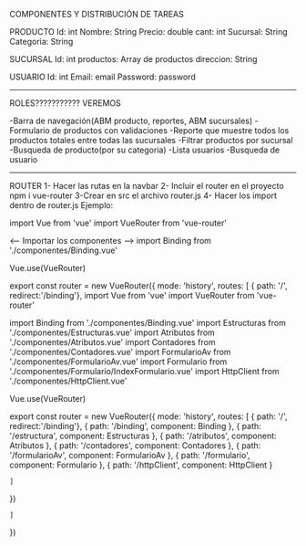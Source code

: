 COMPONENTES Y DISTRIBUCIÓN DE TAREAS

PRODUCTO
Id: int
Nombre: String
Precio: double
cant: int
Sucursal: String
Categoria: String

SUCURSAL
Id: int
productos: Array de productos
direccion: String

USUARIO
Id: int
Email: email
Password: password

-----------------
ROLES??????????? VEREMOS

-Barra de navegación(ABM producto, reportes, ABM sucursales)
-Formulario de productos con validaciones
-Reporte que muestre todos los productos totales entre todas las sucursales
-Filtrar productos por sucursal
-Busqueda de producto(por su categoria)
-Lista usuarios
-Busqueda de usuario

-----------------------
ROUTER
1- Hacer las rutas en la navbar
2- Incluir el router en el proyecto npm i vue-router
3-Crear en src el archivo router.js
4- Hacer los import dentro de router.js Ejemplo:

import Vue from 'vue'
import VueRouter from 'vue-router'

<--          Importar los componentes        -->
import Binding from './componentes/Binding.vue'

Vue.use(VueRouter)


export const router = new VueRouter({
    mode: 'history',
    routes: [
        { path: '/', redirect:'/binding'},
        import Vue from 'vue'
import VueRouter from 'vue-router'

import Binding from './componentes/Binding.vue'
import Estructuras from './componentes/Estructuras.vue'
import Atributos from './componentes/Atributos.vue'
import Contadores from './componentes/Contadores.vue'
import FormularioAv from './componentes/FormularioAv.vue'
import Formulario from './componentes/Formulario/IndexFormulario.vue'
import HttpClient from './componentes/HttpClient.vue'


Vue.use(VueRouter)


export const router = new VueRouter({
    mode: 'history',
    routes: [
        { path: '/', redirect:'/binding'},
        { path: '/binding', component: Binding },
        { path: '/estructura', component: Estructuras },
        { path: '/atributos', component: Atributos },
        { path: '/contadores', component: Contadores },
        { path: '/formularioAv', component: FormularioAv },
        { path: '/formulario', component: Formulario },
        { path: '/httpClient', component: HttpClient }

    ]
})

    ]
})

